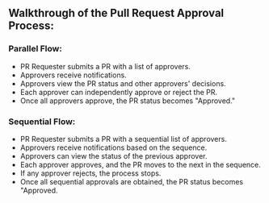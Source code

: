  ## Walkthrough of the Pull Request Approval Process: 
 ### Parallel Flow: 
- PR Requester submits a PR with a list of approvers.
- Approvers receive notifications. 
 - Approvers view the PR status and other approvers' decisions.
 - Each approver can independently approve or reject the PR. 
 - Once all approvers approve, the PR status becomes "Approved." 
 ### Sequential Flow:
 - PR Requester submits a PR with a sequential list of approvers.
 - Approvers receive notifications based on the sequence.
 - Approvers can view the status of the previous approver. 
 - Each approver approves, and the PR moves to the next in the sequence.
- If any approver rejects, the process stops. 
 - Once all sequential approvals are obtained, the PR status becomes "Approved.
